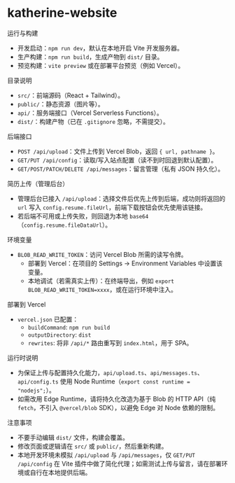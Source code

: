 # katherine-website

运行与构建
- 开发启动：`npm run dev`，默认在本地开启 Vite 开发服务器。
- 生产构建：`npm run build`，生成产物到 `dist/` 目录。
- 预览构建：`vite preview` 或在部署平台预览（例如 Vercel）。

目录说明
- `src/`：前端源码（React + Tailwind）。
- `public/`：静态资源（图片等）。
- `api/`：服务端接口（Vercel Serverless Functions）。
- `dist/`：构建产物（已在 `.gitignore` 忽略，不需提交）。

后端接口
- `POST /api/upload`：文件上传到 Vercel Blob，返回 `{ url, pathname }`。
- `GET/PUT /api/config`：读取/写入站点配置（读不到时回退到默认配置）。
- `GET/POST/PATCH/DELETE /api/messages`：留言管理（私有 JSON 持久化）。

简历上传（管理后台）
- 管理后台已接入 `/api/upload`：选择文件后优先上传到后端，成功则将返回的 `url` 写入 `config.resume.fileUrl`，前端下载按钮会优先使用该链接。
- 若后端不可用或上传失败，则回退为本地 `base64`（`config.resume.fileDataUrl`）。

环境变量
- `BLOB_READ_WRITE_TOKEN`：访问 Vercel Blob 所需的读写令牌。
  - 部署到 Vercel：在项目的 Settings → Environment Variables 中设置该变量。
  - 本地调试（若需真实上传）：在终端导出，例如 `export BLOB_READ_WRITE_TOKEN=xxxx`，或在运行环境中注入。

部署到 Vercel
- `vercel.json` 已配置：
  - `buildCommand`: `npm run build`
  - `outputDirectory`: `dist`
  - `rewrites`: 将非 `/api/*` 路由重写到 `index.html`，用于 SPA。

运行时说明
- 为保证上传与配置持久化能力，`api/upload.ts`、`api/messages.ts`、`api/config.ts` 使用 Node Runtime（`export const runtime = "nodejs";`）。
- 如需改用 Edge Runtime，请将持久化改造为基于 Blob 的 HTTP API（纯 `fetch`，不引入 `@vercel/blob` SDK），以避免 Edge 对 Node 依赖的限制。

注意事项
- 不要手动编辑 `dist/` 文件，构建会覆盖。
- 修改页面或逻辑请在 `src/` 或 `public/`，然后重新构建。
- 本地开发环境未模拟 `/api/upload` 与 `/api/messages`，仅 `GET/PUT /api/config` 在 Vite 插件中做了简化代理；如需测试上传与留言，请在部署环境或自行在本地提供后端。